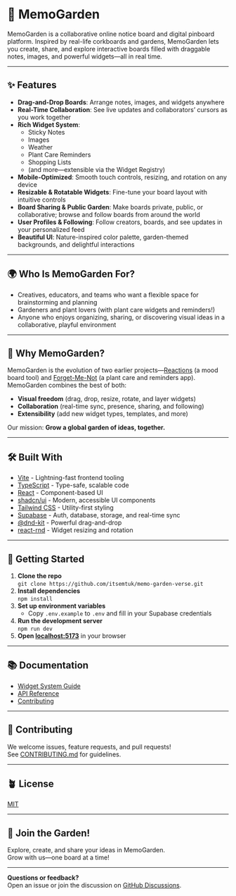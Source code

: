 # 🌱 MemoGarden

MemoGarden is a collaborative online notice board and digital pinboard platform. Inspired by real-life corkboards and gardens, MemoGarden lets you create, share, and explore interactive boards filled with draggable notes, images, and powerful widgets—all in real time.

---

## ✨ Features

- **Drag-and-Drop Boards**: Arrange notes, images, and widgets anywhere
- **Real-Time Collaboration**: See live updates and collaborators’ cursors as you work together
- **Rich Widget System**:  
  - Sticky Notes  
  - Images  
  - Weather  
  - Plant Care Reminders  
  - Shopping Lists  
  - (and more—extensible via the Widget Registry)
- **Mobile-Optimized**: Smooth touch controls, resizing, and rotation on any device
- **Resizable & Rotatable Widgets**: Fine-tune your board layout with intuitive controls
- **Board Sharing & Public Garden**: Make boards private, public, or collaborative; browse and follow boards from around the world
- **User Profiles & Following**: Follow creators, boards, and see updates in your personalized feed
- **Beautiful UI**: Nature-inspired color palette, garden-themed backgrounds, and delightful interactions

---

## 🌍 Who Is MemoGarden For?

- Creatives, educators, and teams who want a flexible space for brainstorming and planning
- Gardeners and plant lovers (with plant care widgets and reminders!)
- Anyone who enjoys organizing, sharing, or discovering visual ideas in a collaborative, playful environment

---

## 🌿 Why MemoGarden?

MemoGarden is the evolution of two earlier projects—[Reactions](https://github.com/Aliyah2014/Reactions) (a mood board tool) and [Forget-Me-Not](https://github.com/itsemtuk/project-one) (a plant care and reminders app). MemoGarden combines the best of both:  
- **Visual freedom** (drag, drop, resize, rotate, and layer widgets)
- **Collaboration** (real-time sync, presence, sharing, and following)
- **Extensibility** (add new widget types, templates, and more)

Our mission: **Grow a global garden of ideas, together.**

---

## 🛠️ Built With

- [Vite](https://vitejs.dev/) - Lightning-fast frontend tooling
- [TypeScript](https://www.typescriptlang.org/) - Type-safe, scalable code
- [React](https://react.dev/) - Component-based UI
- [shadcn/ui](https://ui.shadcn.com/) - Modern, accessible UI components
- [Tailwind CSS](https://tailwindcss.com/) - Utility-first styling
- [Supabase](https://supabase.com/) - Auth, database, storage, and real-time sync
- [@dnd-kit](https://dndkit.com/) - Powerful drag-and-drop
- [react-rnd](https://github.com/bokuweb/react-rnd) - Widget resizing and rotation

---

## 🚀 Getting Started

1. **Clone the repo**  
   `git clone https://github.com/itsemtuk/memo-garden-verse.git`
2. **Install dependencies**  
   `npm install`
3. **Set up environment variables**  
   - Copy `.env.example` to `.env` and fill in your Supabase credentials
4. **Run the development server**  
   `npm run dev`
5. **Open [localhost:5173](http://localhost:5173)** in your browser

---

## 📚 Documentation

- [Widget System Guide](./docs/widgets.md)
- [API Reference](./docs/api.md)
- [Contributing](./CONTRIBUTING.md)

---

## 🤝 Contributing

We welcome issues, feature requests, and pull requests!  
See [CONTRIBUTING.md](./CONTRIBUTING.md) for guidelines.

---

## 🪴 License

[MIT](./LICENSE)

---

## 🌼 Join the Garden!

Explore, create, and share your ideas in MemoGarden.  
Grow with us—one board at a time!

---

**Questions or feedback?**  
Open an issue or join the discussion on [GitHub Discussions](https://github.com/itsemtuk/memo-garden-verse/discussions).
